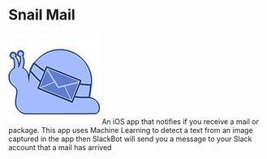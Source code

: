 # Snail Mail
![](https://github.com/SamuelFolledo/SnailMail/blob/master/SnailMail/Assets.xcassets/AppIcon.appiconset/180.png)
An iOS app that notifies if you receive a mail or package. This app uses Machine Learning to detect a text from an image captured in the app then SlackBot will send you a message to your Slack account that a mail has arrived
